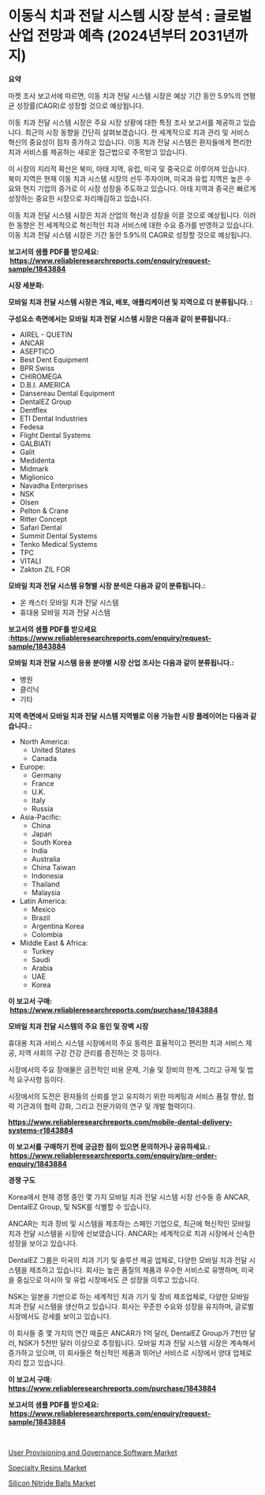 <p><h1>이동식 치과 전달 시스템 시장 분석 : 글로벌 산업 전망과 예측 (2024년부터 2031년까지)</h1></p><p><strong>요약</strong></p>
<p><p>마켓 조사 보고서에 따르면, 이동 치과 전달 시스템 시장은 예상 기간 동안 5.9%의 연평균 성장률(CAGR)로 성장할 것으로 예상됩니다.</p><p>이동 치과 전달 시스템 시장은 주요 시장 상황에 대한 특정 조사 보고서를 제공하고 있습니다. 최근의 시장 동향을 간단히 살펴보겠습니다. 전 세계적으로 치과 관리 및 서비스 혁신의 중요성이 점차 증가하고 있습니다. 이동 치과 전달 시스템은 환자들에게 편리한 치과 서비스를 제공하는 새로운 접근법으로 주목받고 있습니다.</p><p>이 시장의 지리적 확산은 북미, 아태 지역, 유럽, 미국 및 중국으로 이루어져 있습니다. 북미 지역은 현재 이동 치과 시스템 시장의 선두 주자이며, 미국과 유럽 지역은 높은 수요와 현지 기업의 증가로 이 시장 성장을 주도하고 있습니다. 아태 지역과 중국은 빠르게 성장하는 중요한 시장으로 자리매김하고 있습니다.</p><p>이동 치과 전달 시스템 시장은 치과 산업의 혁신과 성장을 이끌 것으로 예상됩니다. 이러한 동향은 전 세계적으로 혁신적인 치과 서비스에 대한 수요 증가를 반영하고 있습니다. 이동 치과 전달 시스템 시장은 기간 동안 5.9%의 CAGR로 성장할 것으로 예상됩니다.</p></p>
<p><strong>보고서의 샘플 PDF를 받으세요: &nbsp;<a href="https://www.reliableresearchreports.com/enquiry/request-sample/1843884">https://www.reliableresearchreports.com/enquiry/request-sample/1843884</a></strong></p>
<p><strong>시장 세분화:</strong></p>
<p><strong> 모바일 치과 전달 시스템 시장은 개요, 배포, 애플리케이션 및 지역으로 더 분류됩니다. :</strong></p>
<p><strong>구성요소 측면에서는 모바일 치과 전달 시스템 시장은 다음과 같이 분류됩니다.:</strong></p>
<p><ul><li>AIREL - QUETIN</li><li>ANCAR</li><li>ASEPTICO</li><li>Best Dent Equipment</li><li>BPR Swiss</li><li>CHIROMEGA</li><li>D.B.I. AMERICA</li><li>Dansereau Dental Equipment</li><li>DentalEZ Group</li><li>Dentflex</li><li>ETI Dental Industries</li><li>Fedesa</li><li>Flight Dental Systems</li><li>GALBIATI</li><li>Galit</li><li>Medidenta</li><li>Midmark</li><li>Miglionico</li><li>Navadha Enterprises</li><li>NSK</li><li>Olsen</li><li>Pelton & Crane</li><li>Ritter Concept</li><li>Safari Dental</li><li>Summit Dental Systems</li><li>Tenko Medical Systems</li><li>TPC</li><li>VITALI</li><li>Zakton
    ZIL FOR</li></ul></p>
<p><strong> 모바일 치과 전달 시스템 유형별 시장 분석은 다음과 같이 분류됩니다.:</strong></p>
<p><ul><li>온 캐스터 모바일 치과 전달 시스템</li><li>휴대용 모바일 치과 전달 시스템</li></ul></p>
<p><strong>보고서의 샘플 PDF를 받으세요 :<a href="https://www.reliableresearchreports.com/enquiry/request-sample/1843884">https://www.reliableresearchreports.com/enquiry/request-sample/1843884</a></strong></p>
<p><strong> 모바일 치과 전달 시스템 응용 분야별 시장 산업 조사는 다음과 같이 분류됩니다.:</strong></p>
<p><ul><li>병원</li><li>클리닉</li><li>기타</li></ul></p>
<p><strong>지역 측면에서 모바일 치과 전달 시스템 지역별로 이용 가능한 시장 플레이어는 다음과 같습니다.:</strong></p>
<p><ul>
    <li>
        North America:
        <ul>
            <li>United States</li>
            <li>Canada</li>
        </ul>
    </li>
    <li>
        Europe:
        <ul>
            <li>Germany</li>
            <li>France</li>
            <li>U.K.</li>
            <li>Italy</li>
            <li>Russia</li>
        </ul>
    </li>
    <li>
        Asia-Pacific:
        <ul>
            <li>China</li>
            <li>Japan</li>
            <li>South Korea</li>
            <li>India</li>
            <li>Australia</li>
            <li>China Taiwan</li>
            <li>Indonesia</li>
            <li>Thailand</li>
            <li>Malaysia</li>
        </ul>
    </li>
    <li>
        Latin America:
        <ul>
            <li>Mexico</li>
            <li>Brazil</li>
            <li>Argentina Korea</li>
            <li>Colombia</li>
        </ul>
    </li>
    <li>
        Middle East & Africa:
        <ul>
            <li>Turkey</li>
            <li>Saudi</li>
            <li>Arabia</li>
            <li>UAE</li>
            <li>Korea</li>
        </ul>
    </li>
    </ul></p>
<p><strong>이 보고서 구매: &nbsp;<a href="https://www.reliableresearchreports.com/purchase/1843884">https://www.reliableresearchreports.com/purchase/1843884</a></strong></p>
<p><strong>모바일 치과 전달 시스템의 주요 동인 및 장벽 시장</strong></p>
<p><p>휴대용 치과 서비스 시스템 시장에서의 주요 동력은 효율적이고 편리한 치과 서비스 제공, 지역 사회의 구강 건강 관리를 증진하는 것 등이다.</p><p>시장에서의 주요 장애물은 금전적인 비용 문제, 기술 및 장비의 한계, 그리고 규제 및 법적 요구사항 등이다.</p><p>시장에서의 도전은 환자들의 신뢰를 얻고 유지하기 위한 마케팅과 서비스 품질 향상, 협력 기관과의 협력 강화, 그리고 전문가와의 연구 및 개발 협력이다.</p></p>
<p><strong><a href="https://www.reliableresearchreports.com/mobile-dental-delivery-systems-r1843884">https://www.reliableresearchreports.com/mobile-dental-delivery-systems-r1843884</a></strong></p>
<p><strong>이 보고서를 구매하기 전에 궁금한 점이 있으면 문의하거나 공유하세요.: &nbsp;<a href="https://www.reliableresearchreports.com/enquiry/pre-order-enquiry/1843884">https://www.reliableresearchreports.com/enquiry/pre-order-enquiry/1843884</a></strong></p>
<p><strong>경쟁 구도</strong></p>
<p><p>Korea에서 현재 경쟁 중인 몇 가지 모바일 치과 전달 시스템 시장 선수들 중 ANCAR, DentalEZ Group, 및 NSK를 식별할 수 있습니다.</p><p>ANCAR는 치과 장비 및 시스템을 제조하는 스페인 기업으로, 최근에 혁신적인 모바일 치과 전달 시스템을 시장에 선보였습니다. ANCAR는 세계적으로 치과 시장에서 신속한 성장을 보이고 있습니다.</p><p>DentalEZ 그룹은 미국의 치과 기기 및 솔루션 제공 업체로, 다양한 모바일 치과 전달 시스템을 제조하고 있습니다. 회사는 높은 품질의 제품과 우수한 서비스로 유명하며, 미국을 중심으로 아시아 및 유럽 시장에서도 큰 성장을 이루고 있습니다.</p><p>NSK는 일본을 기반으로 하는 세계적인 치과 기기 및 장비 제조업체로, 다양한 모바일 치과 전달 시스템을 생산하고 있습니다. 회사는 꾸준한 수요와 성장을 유지하며, 글로벌 시장에서도 강세를 보이고 있습니다.</p><p>이 회사들 중 몇 가지의 연간 매출은 ANCAR가 1억 달러, DentalEZ Group가 7천만 달러, NSK가 5천만 달러 이상으로 추정됩니다. 모바일 치과 전달 시스템 시장은 계속해서 증가하고 있으며, 이 회사들은 혁신적인 제품과 뛰어난 서비스로 시장에서 양대 업체로 자리 잡고 있습니다.</p></p>
<p><strong>이 보고서 구매: &nbsp; <a href="https://www.reliableresearchreports.com/purchase/1843884">https://www.reliableresearchreports.com/purchase/1843884</a></strong></p>
<p><strong>보고서의 샘플 PDF를 받으세요: &nbsp;<a href="https://www.reliableresearchreports.com/enquiry/request-sample/1843884">https://www.reliableresearchreports.com/enquiry/request-sample/1843884</a></strong><strong></strong></p>
<p>&nbsp;</p>
<p><p><a href="https://www.linkedin.com/pulse/user-provisioning-governance-software-market-offers-provide-uve2c?trackingId=XaM63xyFcf7vAhO3Er8fzQ%3D%3D">User Provisioning and Governance Software Market</a></p><p><a href="https://www.linkedin.com/pulse/specialty-resins-market-research-report-reveals-latest-trends-xvxyc?trackingId=6XGDTS9DvwFyWjujgMT2Ww%3D%3D">Specialty Resins Market</a></p><p><a href="https://www.linkedin.com/pulse/silicon-nitride-balls-market-offer-valuable-insights-ylqzf?trackingId=qh2qtukjePJEVl0JiYdTmw%3D%3D">Silicon Nitride Balls Market</a></p></p>